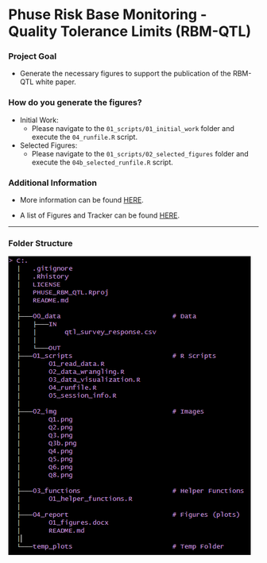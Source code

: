# Phuse Risk Base Monitoring - Quality Tolerance Limits (RBM-QTL)

### Project Goal

-   Generate the necessary figures to support the publication of the RBM-QTL white paper.

### How do you generate the figures?

-   Initial Work:
    -   Please navigate to the `01_scripts/01_initial_work` folder and execute the `04_runfile.R` script.
-   Selected Figures:
    -   Please navigate to the `01_scripts/02_selected_figures` folder and execute the `04b_selected_runfile.R` script.

### Additional Information

-   More information can be found [HERE](https://advance.phuse.global/display/WEL/Quality+Tolerance+Limits).

-   A list of Figures and Tracker can be found [HERE](https://github.com/poncest/PHUSE_RBM_QTL/tree/main/04_doc).

------------------------------------------------------------------------

### Folder Structure

![](02_img/folder_tree_stucture.png "tree")
